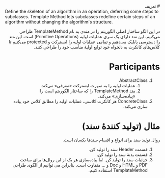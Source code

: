 <div dir="rtl">
# تعریف
<div dir="ltr">
Define the skeleton of an algorithm in an operation, deferring some steps to subclasses. Template Method lets subclasses redefine certain steps of an algorithm without changing the algorithm's structure.
<div dir="rtl">

در این الگو ساختار اصلی الگوریتم را در متدی به نام TemplateMethod طراحی می‌کنیم. این متد دارای یک سری عملیات اولیه (Primitive Operations) است. این متد را دسترسی پابلیک می‌دهیم و تمامی عملیات اولیه را ابسترکت و protected می‌کنیم تا کلاس‌های کانکرت به دلخواه خود توابع اولیهٔ مناسب خود را طراحی کنند.

# Participants
1. AbstractClass 
	1. عملیات اولیه را به صورت ابسترکت «معرفی» می‌کند.
	2. متد TemplateMethod را که ساختار الگوریتم است را «پیاده‌سازی» می‌کند.
2. ConcreteClass
هر کانکرت کلاسی، عملیات اولیه را مطابق کلاس خود پیاده سازی می‌کند.

# مثال (تولید کنندهٔ سند)
روال تولید سند برای انواع و اقسام سندها یکسان است.
1. فسمت Header سند را تولید کن.
2. قسمت بدنهٔ سند را تولید کن.
3. جزئیات سند را تولید کن.
اما پیاده‌سازی هر یک از این روال‌ها برای ساخت PDF و HTML و Doc و ... متفاوت است. بنابراین می توانیم از الگوی طراحی TemplateMethod استفاده کنیم.
